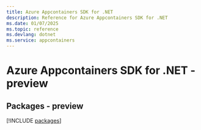 ```yaml
---
title: Azure Appcontainers SDK for .NET
description: Reference for Azure Appcontainers SDK for .NET
ms.date: 01/07/2025
ms.topic: reference
ms.devlang: dotnet
ms.service: appcontainers
---
```

# Azure Appcontainers SDK for .NET - preview
## Packages - preview
[!INCLUDE [packages](appcontainers-index.md)]